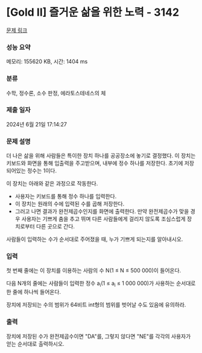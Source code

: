 # [Gold II] 즐거운 삶을 위한 노력 - 3142 

[문제 링크](https://www.acmicpc.net/problem/3142) 

### 성능 요약

메모리: 155620 KB, 시간: 1404 ms

### 분류

수학, 정수론, 소수 판정, 에라토스테네스의 체

### 제출 일자

2024년 6월 21일 17:14:27

### 문제 설명

<p>더 나은 삶을 위해 사람들은 특이한 장치 하나를 공공장소에 놓기로 결정했다. 이 장치는 키보드와 화면을 통해 입출력을 주고받으며, 내부에 정수 하나를 저장한다. 초기에 저장되어있는 정수는 1이다.</p>

<p>이 장치는 아래와 같은 과정으로 작동한다.</p>

<ul>
	<li>사용자는 키보드를 통해 정수 하나를 입력한다.</li>
	<li>이 장치는 원래의 수에 입력된 수를 곱해 저장한다.</li>
	<li>그러고 나면 결과가 완전제곱수인지를 화면에 출력한다. 만약 완전제곱수가 맞을 경우 사용자는 기쁘게 춤을 추고 뛰며 다른 사람들에게 걸리지 않도록 조심스럽게 장치로부터 다른 곳으로 간다.</li>
</ul>

<p>사람들이 입력하는 수가 순서대로 주어졌을 때, 누가 기쁘게 되는지를 알아내시오.</p>

### 입력 

 <p>첫 번째 줄에는 이 장치를 이용하는 사람의 수 N(1 ≤ N ≤ 500 000)이 들어온다.</p>

<p>다음 N개의 줄에는 사람들이 입력한 정수 a<sub>i</sub>(1 ≤ a<sub>i</sub> ≤ 1 000 000)가 사용하는 순서대로 한 줄에 하나씩 들어온다.</p>

<p>장치에 저장되는 수의 범위가 64비트 int형의 범위를 벗어날 수도 있음에 유의하라.</p>

### 출력 

 <p>장치에 저장된 수가 완전제곱수이면 "DA"를, 그렇지 않다면 "NE"를 각각의 사용자가 얻는 순서대로 출력하시오.</p>

